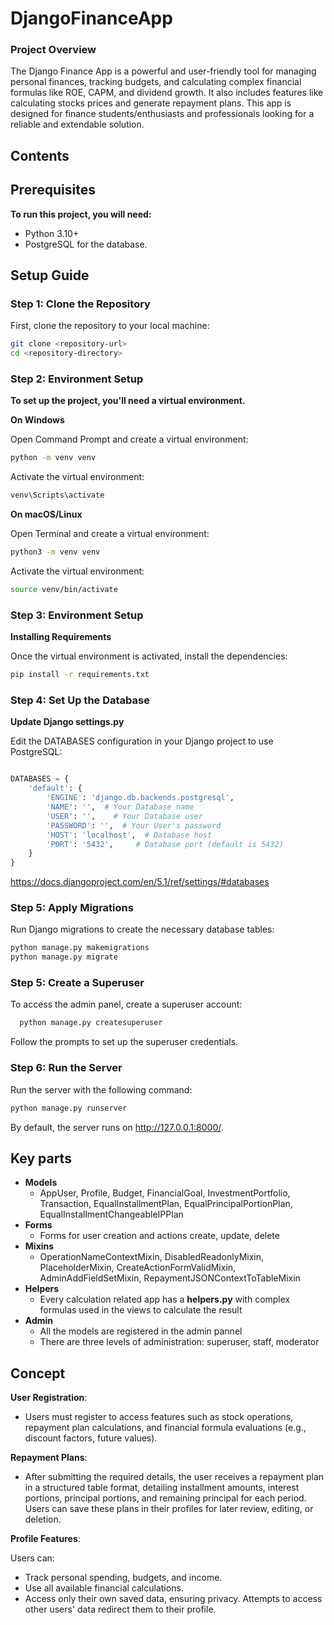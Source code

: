 # DjangoFinanceApp
### Project Overview
The Django Finance App is a powerful and user-friendly tool for managing personal finances, tracking budgets, and calculating complex financial formulas like ROE, CAPM, and dividend growth. It also includes features like calculating stocks prices and generate repayment plans. This app is designed for finance students/enthusiasts and professionals looking for a reliable and extendable solution.

## Contents
## Prerequisites
**To run this project, you will need:**

- Python 3.10+
- PostgreSQL for the database.

## Setup Guide

### Step 1: Clone the Repository
First, clone the repository to your local machine:

```bash
git clone <repository-url>
cd <repository-directory>
```

### Step 2: Environment Setup

**To set up the project, you'll need a virtual environment.**

**On Windows**

Open Command Prompt and create a virtual environment:
```bash
python -m venv venv
```
Activate the virtual environment:
```bash
venv\Scripts\activate
```
**On macOS/Linux**

Open Terminal and create a virtual environment:
```bash
python3 -m venv venv
```
Activate the virtual environment:
```bash
source venv/bin/activate
```
### Step 3: Environment Setup
**Installing Requirements**

Once the virtual environment is activated, install the dependencies:

```bash
pip install -r requirements.txt
```

### Step 4: Set Up the Database
**Update Django settings.py**


Edit the DATABASES configuration in your Django project to use PostgreSQL:

```python

DATABASES = {
    'default': {
        'ENGINE': 'django.db.backends.postgresql',
        'NAME': '',  # Your Database name
        'USER': '',    # Your Database user
        'PASSWORD': '',  # Your User's password
        'HOST': 'localhost',  # Database host
        'PORT': '5432',     # Database port (default is 5432)
    }
}
```
https://docs.djangoproject.com/en/5.1/ref/settings/#databases

### Step 5: Apply Migrations

Run Django migrations to create the necessary database tables:

```bash
python manage.py makemigrations
python manage.py migrate
```

### Step 5: Create a Superuser

To access the admin panel, create a superuser account:

```bash
  python manage.py createsuperuser
```
Follow the prompts to set up the superuser credentials.

### Step 6: Run the Server

Run the server with the following command:

```bash
python manage.py runserver
```
By default, the server runs on http://127.0.0.1:8000/.

## Key parts

- **Models**
  - AppUser, Profile, Budget, FinancialGoal, InvestmentPortfolio, Transaction, EqualInstallmentPlan, EqualPrincipalPortionPlan, EqualInstallmentChangeableIPPlan
- **Forms**
  -  Forms for user creation and actions create, update, delete
- **Mixins**
  - OperationNameContextMixin, DisabledReadonlyMixin, PlaceholderMixin, CreateActionFormValidMixin, AdminAddFieldSetMixin, RepaymentJSONContextToTableMixin
- **Helpers**
  - Every calculation related app has a **helpers.py** with complex formulas used in the views to calculate the result
- **Admin**
    - All the models are registered in the admin pannel
    - There are three levels of administration: superuser, staff, moderator 

## Concept

**User Registration**:
- Users must register to access features such as stock operations, repayment plan calculations, and financial formula evaluations (e.g., discount factors, future values).

**Repayment Plans**:

- After submitting the required details, the user receives a repayment plan in a structured table format, detailing installment amounts, interest portions, principal portions, and remaining principal for each period. Users can save these plans in their profiles for later review, editing, or deletion.

**Profile Features**:

Users can:

- Track personal spending, budgets, and income.
- Use all available financial calculations.
- Access only their own saved data, ensuring privacy. Attempts to access other users' data redirect them to their profile.




